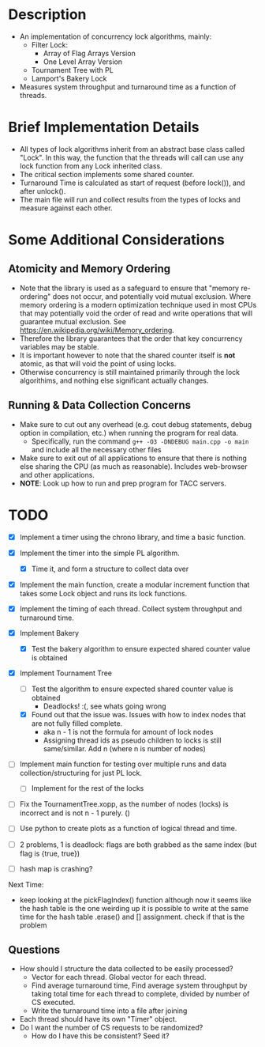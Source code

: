# Description
- An implementation of concurrency lock algorithms, mainly:
    - Filter Lock:
        - Array of Flag Arrays Version
        - One Level Array Version
    - Tournament Tree with PL
    - Lamport's Bakery Lock
- Measures system throughput and turnaround time as a function of threads.

# Brief Implementation Details
- All types of lock algorithms inherit from an abstract base class called "Lock". In this way,
the function that the threads will call can use any lock function from any Lock inherited class.
- The critical section implements some shared counter.
- Turnaround Time is calculated as start of request (before lock()), and after unlock().
- The main file will run and collect results from the types of locks and measure against each other.

# Some Additional Considerations

## Atomicity and Memory Ordering
- Note that the <atomic> library is used as a safeguard to ensure that "memory re-ordering" does
not occur, and potentially void mutual exclusion. Where memory ordering is a modern optimization technique
used in most CPUs that may potentially void the order of read and write operations that will guarantee
mutual exclusion.
See https://en.wikipedia.org/wiki/Memory_ordering.
- Therefore the <atomic> library guarantees that the order that key concurrency variables may be stable.
- It is important however to note that the shared counter itself is **not** atomic, as that will void the
point of using locks.
- Otherwise concurrency is still maintained primarily through the lock algorithims, and nothing else significant actually changes.


## Running & Data Collection Concerns
- Make sure to cut out any overhead (e.g. cout debug statements, debug option in compilation, etc.) when running the program for real data.
    - Specifically, run the command
    `g++ -O3 -DNDEBUG main.cpp -o main`
    and include all the necessary other files
- Make sure to exit out of all applications to ensure that there is nothing else sharing the CPU (as much as reasonable). Includes web-browser and other applications.
- **NOTE**: Look up how to run and prep program for TACC servers.


# TODO
- [X] Implement a timer using the chrono library, and time a basic function.
- [X] Implement the timer into the simple PL algorithm.
    - [X] Time it, and form a structure to collect data over
- [X] Implement the main function, create a modular increment function that takes some Lock object and runs its lock functions.
- [X] Implement the timing of each thread. Collect system throughput and turnaround time.
- [X] Implement Bakery
    - [X] Test the bakery algorithm to ensure expected shared counter value is obtained
- [X] Implement Tournament Tree
    - [ ] Test the algorithm to ensure expected shared counter value is obtained
        - Deadlocks! :(, see whats going wrong
    - [X] Found out that the issue was. Issues with how to index nodes that are not fully filled complete.
        - aka n - 1 is not the formula for amount of lock nodes
        - Assigning thread ids as pseudo children to locks is still same/similar. Add n (where n is number of nodes)
- [ ] Implement main function for testing over multiple runs and data collection/structuring for just PL lock.
    - [ ] Implement for the rest of the locks
- [ ] Fix the TournamentTree.xopp, as the number of nodes (locks) is incorrect and is not n - 1 purely. ()
- [ ] Use python to create plots as a function of logical thread and time.
- [ ] 2 problems, 1 is deadlock: flags are both grabbed as the same index (but flag is {true, true})
- [ ] hash map is crashing?


Next Time:
- keep looking at the pickFlagIndex() function
although now it seems like the hash table is the one weirding up
it is possible to write at the same time for the hash table
.erase() and [] assignment. check if that is the problem



## Questions
- How should I structure the data collected to be easily processed?
    - Vector<double> for each thread. Global vector for each thread.
    - Find average turnaround time, Find average system throughput by taking total time for each thread to complete, divided by number of CS executed.
    - Write the turnaround time into a file after joining
- Each thread should have its own "Timer" object.
- Do I want the number of CS requests to be randomized?
    - How do I have this be consistent? Seed it?




